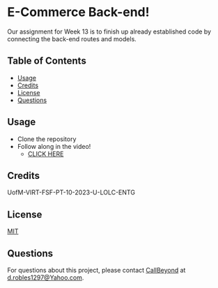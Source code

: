
# E-Commerce Back-end!

Our assignment for Week 13 is to finish up already established code by connecting the back-end routes and models.

## Table of Contents

- [Usage](#usage)
- [Credits](#credits)
- [License](https://choosealicense.com/licenses/mit/)
- [Questions](#questions)
## Usage
- Clone the repository
- Follow along in the video! 
    - [CLICK HERE](https://www.youtube.com/watch?v=hQoXxsmCVLU)


## Credits

UofM-VIRT-FSF-PT-10-2023-U-LOLC-ENTG
## License

[MIT](https://choosealicense.com/licenses/mit/)

## Questions

For questions about this project, please contact [CallBeyond](https://github.com/CallBeyond) at d.robles1297@Yahoo.com.
